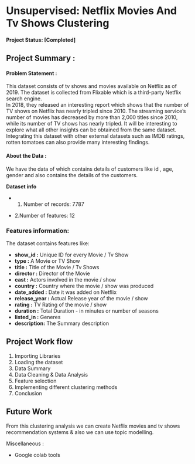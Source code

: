 # Unsupervised: Netflix Movies And Tv Shows Clustering

#### Project Status: [Completed]

## Project Summary :
#### Problem Statement : 
This dataset consists of tv shows and movies available on Netflix as of 2019. The dataset is collected from Flixable which is a third-party Netflix search engine.<br>
In 2018, they released an interesting report which shows that the number of TV shows on Netflix has nearly tripled since 2010. The streaming service’s number of movies has decreased by more than 2,000 titles since 2010, while its number of TV shows has nearly tripled. It will be interesting to explore what all other insights can be obtained from the same dataset.<br>
Integrating this dataset with other external datasets such as IMDB ratings, rotten tomatoes can also provide many interesting findings.<br>




#### About the Data :
We have the data of which contains details of customers like id , age, gender and also contains the details of the customers.


**Dataset info**

* 1. Number of records: 7787

* 2.Number of features: 12

### **Features information:**

The dataset contains features like:

* **show_id :** Unique ID for every Movie / Tv Show<br>
* **type :** A Movie or TV Show<br>
* **title :** Title of the Movie / Tv Shows<br>
* **director :** Director of the Movie<br>
* **cast :** Actors involved in the movie / show<br>
* **country :** Country where the movie / show was produced<br>
* **date_added :** Date it was added on Netflix<br>
* **release_year :** Actual Release year of the movie / show<br>
* **rating :** TV Rating of the movie / show<br>
* **duration :** Total Duration - in minutes or number of seasons<br>
* **listed_in :** Generes<br>
* **description:** The Summary description<br>


**Project Work flow**
----------------------------

1. Importing Libraries<br>
2. Loading the dataset<br>
3. Data Summary <br>
4. Data Cleaning & Data Analysis<br>
5. Feature selection<br>
6. Implementing different clustering methods<br>
7. Conclusion<br>

## **Future Work**
From this clustering analysis we can create Netflix movies and tv shows
recommendation systems & also we can use topic modelling.

Miscellaneous :
* Google colab tools


